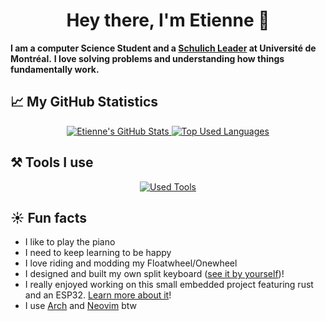 <h1 align="center">Hey there, I'm Etienne 🍁</h1>

**I am a computer Science Student and a [Schulich Leader](https://schulichleaders.com/) at Université de Montréal.**
**I love solving problems and understanding how things fundamentally work.**

## 📈 My GitHub Statistics

<p align="center">
  <a href="https://github.com/etiennecollin">
    <img alt="Etienne's GitHub Stats" src="https://github-readme-stats.vercel.app/api?username=etiennecollin&count_private=true&show_icons=true" />
    <img alt="Top Used Languages" src="https://github-readme-stats.vercel.app/api/top-langs/?username=etiennecollin&size_weight=0.75&count_weight=0.25&layout=compact&show_icons=true&hide=html,scss" />
  </a>
</p>

## ⚒️ Tools I use

<p align="center">
  <a href="https://github.com/etiennecollin">
    <img alt="Used Tools" src="https://skillicons.dev/icons?i=ableton,apple,arch,bash,blender,c,discord,docker,git,github,gitlab,java,latex,linkedin,linux,lua,markdown,neovim,python,pytorch,raspberrypi,regex,rust,tailwind,tauri,ubuntu,vim" />
  </a>
</p>

## ☀️ Fun facts

- I like to play the piano
- I need to keep learning to be happy
- I love riding and modding my Floatwheel/Onewheel
- I designed and built my own split keyboard ([see it by yourself](https://github.com/etiennecollin/wave))!
- I really enjoyed working on this small embedded project featuring rust and an ESP32. [Learn more about it](https://github.com/etiennecollin/wakesp)!
- I use [Arch](https://github.com/etiennecollin/dotfiles) and [Neovim](https://github.com/etiennecollin/nvim) btw
